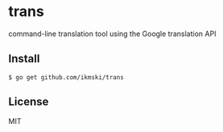 # trans
command-line translation tool using the Google translation API

## Install
```
$ go get github.com/ikmski/trans
```

## License
MIT

